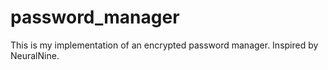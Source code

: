 # password_manager
This is my implementation of an encrypted password manager.
Inspired by NeuralNine.

